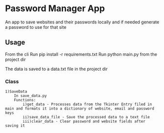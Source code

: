 # Password Manager App #

An app to save websites and their passwords locally and if needed generate a password to use for that site

## Usage ##

From the cli
    Run pip install -r requirements.txt
    Run python  main.py from the project dir

The data is saved to a data.txt file in the project dir

### Class ###

    1)SaveData
        In save_data.py
        Functions:
            i)get_data - Processes data from the Tkinter Entry filed in main and formats it into a dictionary of website, email and password keys
            ii)save_data_file - Save the processed data to a text file
            iii)clear_data - Clear password and website fields after saving it

